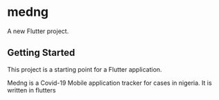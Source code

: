 # medng

A new Flutter project.

## Getting Started

This project is a starting point for a Flutter application.

Medng is a Covid-19 Mobile application tracker for cases in nigeria. It is written in flutters
